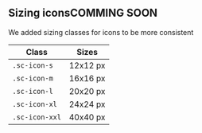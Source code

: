 <h2>Sizing icons<span class="status deprecated">COMMING SOON</span></h2>

We added sizing classes for icons to be more consistent

<table class="docs-table docs-table-visibility">
    <thead>
    <tr>
        <th>Class</th>
        <th>Sizes</th>
    </tr>
    </thead>
    <tbody>
    <tr>
        <td><code>.sc-icon-s</code></td>
        <td>12x12 px</td>
    </tr>
    <tr>
        <td><code>.sc-icon-m</code></td>
        <td>16x16 px</td>
    </tr>
    <tr>
        <td><code>.sc-icon-l</code></td>
        <td>20x20 px</td>
    </tr>
    <tr>
        <td><code>.sc-icon-xl</code></td>
        <td>24x24 px</td>
    </tr>
    <tr>
        <td><code>.sc-icon-xxl</code></td>
        <td>40x40 px</td>
    </tr>
    </tbody>
</table>
